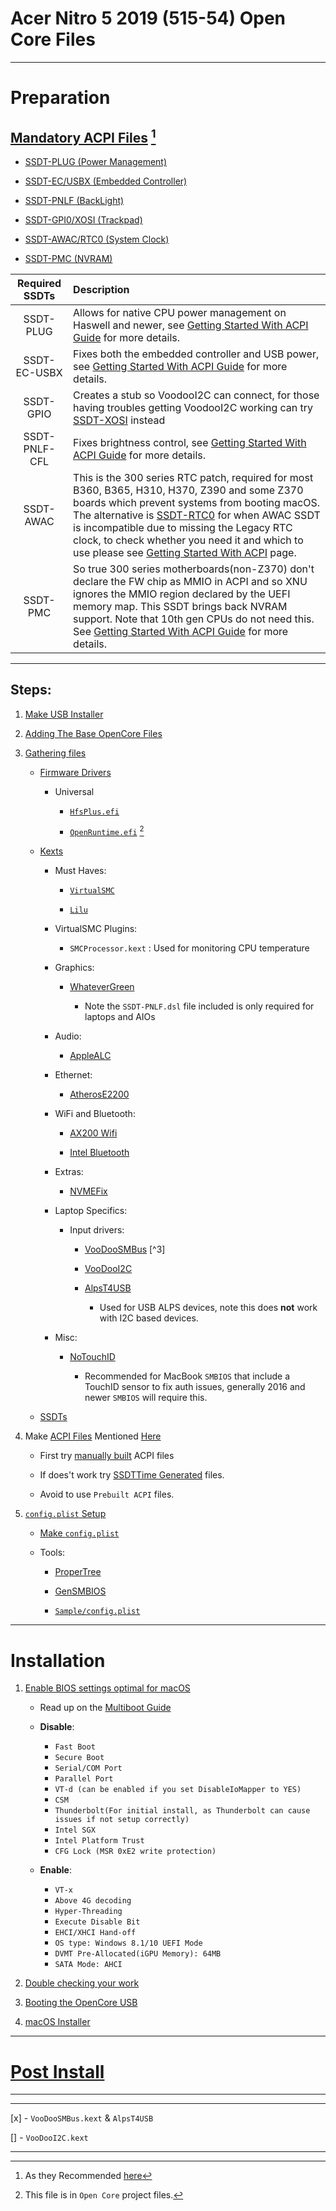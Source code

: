 # Acer Nitro 5 2019 (515-54) Open Core Files

---

# Preparation

## [Mandatory ACPI Files](#mandatory-acpi) [^1]

* [SSDT-PLUG (Power Management)](https://dortania.github.io/Getting-Started-With-ACPI/Universal/plug.html#fixing-power-management-ssdt-plug)

* [SSDT-EC/USBX (Embedded Controller)](https://dortania.github.io/Getting-Started-With-ACPI/Universal/ec-fix.html#fixing-embedded-controller-ssdt-ec-usbx)

* [SSDT-PNLF (BackLight)](https://dortania.github.io/Getting-Started-With-ACPI/Laptops/backlight.html#fixing-backlight-ssdt-pnlf)

* [SSDT-GPI0/XOSI (Trackpad)](https://dortania.github.io/Getting-Started-With-ACPI/Laptops/trackpad.html#fixing-trackpads-ssdt-gpi0-xosi)

* [SSDT-AWAC/RTC0 (System Clock)](https://dortania.github.io/Getting-Started-With-ACPI/Universal/awac.html#fixing-system-clocks-ssdt-awac-rtc0)

* [SSDT-PMC (NVRAM)](https://dortania.github.io/Getting-Started-With-ACPI/Universal/nvram.html#fixing-nvram-ssdt-pmc)


| Required SSDTs |	Description |
| :------------: | :----------- |
| SSDT-PLUG |	Allows for native CPU power management on Haswell and newer, see [Getting Started With ACPI Guide](https://dortania.github.io/Getting-Started-With-ACPI/) for more details.
| SSDT-EC-USBX |	Fixes both the embedded controller and USB power, see [Getting Started With ACPI Guide](https://dortania.github.io/Getting-Started-With-ACPI/) for more details.
| SSDT-GPIO |	Creates a stub so VoodooI2C can connect, for those having troubles getting VoodooI2C working can try [SSDT-XOSI](https://github.com/dortania/Getting-Started-With-ACPI/blob/master/extra-files/compiled/SSDT-XOSI.aml) instead
| SSDT-PNLF-CFL |	Fixes brightness control, see [Getting Started With ACPI Guide](https://dortania.github.io/Getting-Started-With-ACPI/) for more details.
| SSDT-AWAC |	This is the 300 series RTC patch, required for most B360, B365, H310, H370, Z390 and some Z370 boards which prevent systems from booting macOS. The alternative is [SSDT-RTC0](https://dortania.github.io/Getting-Started-With-ACPI/) for when AWAC SSDT is incompatible due to missing the Legacy RTC clock, to check whether you need it and which to use please see [Getting Started With ACPI](https://dortania.github.io/Getting-Started-With-ACPI/) page.
| SSDT-PMC |	So true 300 series motherboards(non-Z370) don't declare the FW chip as MMIO in ACPI and so XNU ignores the MMIO region declared by the UEFI memory map. This SSDT brings back NVRAM support. Note that 10th gen CPUs do not need this. See [Getting Started With ACPI Guide](https://dortania.github.io/Getting-Started-With-ACPI/) for more details.

---

## Steps: 

1. [Make USB Installer](https://dortania.github.io/OpenCore-Install-Guide/installer-guide/#making-the-installer)

2. [Adding The Base OpenCore Files](https://dortania.github.io/OpenCore-Install-Guide/installer-guide/opencore-efi.html#adding-the-base-opencore-files)

3. [Gathering files](https://dortania.github.io/OpenCore-Install-Guide/ktext.html#gathering-files)

    * [Firmware Drivers](https://dortania.github.io/OpenCore-Install-Guide/ktext.html#firmware-drivers)

        - Universal

            * [`HfsPlus.efi`](https://github.com/acidanthera/OcBinaryData/blob/master/Drivers/HfsPlus.efi)

            * [`OpenRuntime.efi`](https://github.com/acidanthera/OpenCorePkg/releases) [^2]

    * [Kexts](https://dortania.github.io/OpenCore-Install-Guide/ktext.html#kexts)

        - Must Haves:

            * [`VirtualSMC`](https://github.com/acidanthera/VirtualSMC/releases)

            * [`Lilu`](https://github.com/acidanthera/Lilu/releases)

        - VirtualSMC Plugins:

            * `SMCProcessor.kext` : Used for monitoring CPU temperature

        - Graphics: 

            * [WhateverGreen](https://github.com/acidanthera/WhateverGreen/releases)

                - Note the `SSDT-PNLF.dsl` file included is only required for laptops and AIOs

        - Audio:

            * [AppleALC](https://github.com/acidanthera/AppleALC/releases)

        - Ethernet: 

            * [AtherosE2200](https://github.com/Mieze/AtherosE2200Ethernet/releases)

        - WiFi and Bluetooth:

            * [AX200 Wifi](https://github.com/OpenIntelWireless/itlwm/releases)

            * [Intel Bluetooth](https://github.com/OpenIntelWireless/IntelBluetoothFirmware/releases)

        - Extras:

            * [NVMEFix](https://github.com/acidanthera/NVMeFix/releases)

        - Laptop Specifics: 

            * Input drivers: 

                - [VooDooSMBus](https://github.com/VoodooSMBus/VoodooSMBus) [^3]

                - [VooDooI2C](https://github.com/VoodooI2C/VoodooI2C/releases)

                - [AlpsT4USB](https://github.com/blankmac/AlpsT4USB)

                    * Used for USB ALPS devices, note this does **not** work with I2C based devices.

        - Misc:

            * [NoTouchID](https://github.com/al3xtjames/NoTouchID/releases)

                - Recommended for MacBook `SMBIOS` that include a TouchID sensor to fix auth issues, generally 2016 and newer `SMBIOS` will require this.

    * [SSDTs](https://dortania.github.io/OpenCore-Install-Guide/ktext.html#ssdts)

4. Make [ACPI Files](https://dortania.github.io/Getting-Started-With-ACPI/#getting-started-with-acpi) Mentioned [Here](#mandatory-acpi)

    * First try [manually built](https://dortania.github.io/Getting-Started-With-ACPI/ssdt-methods/ssdt-long.html#ssdts-the-long-way) ACPI files

    * If does't work try [SSDTTime Generated](https://github.com/corpnewt/SSDTTime) files.

    * Avoid to use `Prebuilt ACPI` files.

5. [`config.plist` Setup](https://dortania.github.io/OpenCore-Install-Guide/config.plist/#config-plist-setup)

    * [Make `config.plist`](https://dortania.github.io/OpenCore-Install-Guide/config-laptop.plist/coffee-lake-plus.html#laptop-coffee-lake-plus-and-comet-lake)

    * Tools:

        - [ProperTree](https://github.com/corpnewt/ProperTree)

        - [GenSMBIOS](https://github.com/corpnewt/GenSMBIOS)

        - [`Sample/config.plist`](https://github.com/acidanthera/OpenCorePkg/releases)

---

# Installation

1. [Enable BIOS settings optimal for macOS](https://dortania.github.io/OpenCore-Install-Guide/installation/installation-process.html#installation-process)

    * Read up on the [Multiboot Guide](https://hackintosh-multiboot.gitbook.io/hackintosh-multiboot/)

    * **Disable**: 

        * `Fast Boot`
        * `Secure Boot`
        * `Serial/COM Port`
        * `Parallel Port`
        * `VT-d (can be enabled if you set DisableIoMapper to YES)`
        * `CSM`
        * `Thunderbolt(For initial install, as Thunderbolt can cause issues if not setup correctly)`
        * `Intel SGX`
        * `Intel Platform Trust`
        * `CFG Lock (MSR 0xE2 write protection)`

    * **Enable**:

        * `VT-x`
        * `Above 4G decoding`
        * `Hyper-Threading`
        * `Execute Disable Bit`
        * `EHCI/XHCI Hand-off`
        * `OS type: Windows 8.1/10 UEFI Mode`
        * `DVMT Pre-Allocated(iGPU Memory): 64MB`
        * `SATA Mode: AHCI`


1. [Double checking your work](https://dortania.github.io/OpenCore-Install-Guide/installation/installation-process.html#double-checking-your-work)

2. [Booting the OpenCore USB](https://dortania.github.io/OpenCore-Install-Guide/installation/installation-process.html#booting-the-opencore-usb)

3. [macOS Installer](https://dortania.github.io/OpenCore-Install-Guide/installation/installation-process.html#macos-installer)

---

# [Post Install](https://dortania.github.io/OpenCore-Post-Install/#opencore-post-install)














---

[^1]: As they Recommended [here](https://dortania.github.io/OpenCore-Install-Guide/ktext.html#laptop)

[^2]: This file is in `Open Core` project files.

---

[x] - `VooDooSMBus.kext` & `AlpsT4USB`

[] - `VooDooI2C.kext`

---

